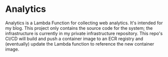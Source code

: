 # Analytics

Analytics is a Lambda Function for collecting web analytics. It's intended for
my blog. This project only contains the source code for the system; the
infrastructure is currently in my private infrastructure repository. This repo's
CI/CD will build and push a container image to an ECR registry and (eventually)
update the Lambda function to reference the new container image.